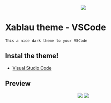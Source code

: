 
<p align="center">
   <img src="https://i.imgur.com/Lc4WUT4.png" />
</p>

# Xablau theme - VSCode

`This a nice dark theme to your VSCode`


## Instal the theme!

- [Visual Studio Code](https://marketplace.visualstudio.com/items?itemName=Lucasbrunoferreira.xablau-theme)

## Preview

<p align="center">
   <img src="https://i.imgur.com/X3avaFO.png" />

   <img src="https://i.imgur.com/yyQKg8h.png" />
</p>
